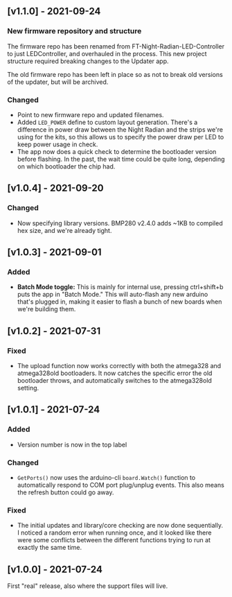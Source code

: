 ## [v1.1.0] - 2021-09-24
### New firmware repository and structure
The firmware repo has been renamed from FT-Night-Radian-LED-Controller to just LEDController, and overhauled in the process. This new project structure required breaking changes to the Updater app.

The old firmware repo has been left in place so as not to break old versions of the updater, but will be archived.

### Changed
- Point to new firmware repo and updated filenames.
- Added `LED_POWER` define to custom layout generation. There's a difference in power draw between the Night Radian and the strips we're using for the kits, so this allows us to specify the power draw per LED to keep power usage in check.
- The app now does a quick check to determine the bootloader version before flashing. In the past, the wait time could be quite long, depending on which bootloader the chip had.

## [v1.0.4] - 2021-09-20
### Changed
- Now specifying library versions. BMP280 v2.4.0 adds ~1KB to compiled hex size, and we're already tight.

## [v1.0.3] - 2021-09-01
### Added
- **Batch Mode toggle:** This is mainly for internal use, pressing ctrl+shift+b puts the app in "Batch Mode." This will auto-flash any new arduino that's plugged in, making it easier to flash a bunch of new boards when we're building them.

## [v1.0.2] - 2021-07-31
### Fixed
- The upload function now works correctly with both the atmega328 and atmega328old bootloaders. It now catches the specific error the old bootloader throws, and automatically switches to the atmega328old setting.

## [v1.0.1] - 2021-07-24
### Added
- Version number is now in the top label

### Changed
- `GetPorts()` now uses the arduino-cli `board.Watch()` function to automatically respond to COM port plug/unplug events. This also means the refresh button could go away.

### Fixed
- The initial updates and library/core checking are now done sequentially. I noticed a random error when running once, and it looked like there were some conflicts between the different functions trying to run at exactly the same time.

## [v1.0.0] - 2021-07-24
First "real" release, also where the support files will live.
